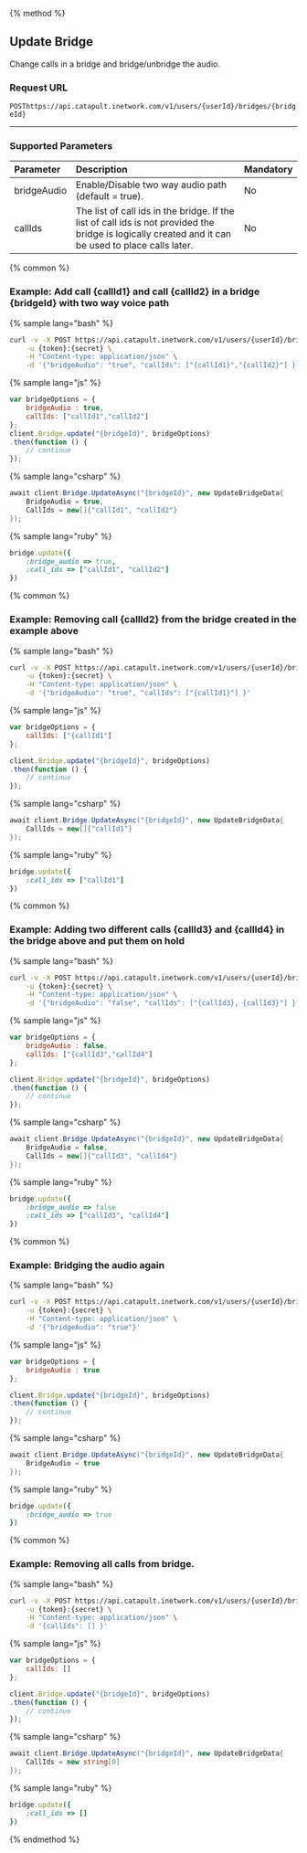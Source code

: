 {% method %}
## Update Bridge
Change calls in a bridge and bridge/unbridge the audio.

### Request URL
<code class="post">POST</code>`https://api.catapult.inetwork.com/v1/users/{userId}/bridges/{bridgeId}`

---

### Supported Parameters

| Parameter   | Description                                                                                                                                          | Mandatory |
|:------------|:-----------------------------------------------------------------------------------------------------------------------------------------------------|:----------|
| bridgeAudio | Enable/Disable two way audio path (default = true).                                                                                                  | No        |
| callIds     | The list of call ids in the bridge. If the list of call ids is not provided the bridge is logically created and it can be used to place calls later. | No        |


{% common %}
### Example: Add call {callId1} and call {callId2} in a bridge {bridgeId} with two way voice path


{% sample lang="bash" %}

```bash
curl -v -X POST https://api.catapult.inetwork.com/v1/users/{userId}/bridges/{bridgeId}\
	-u {token}:{secret} \
	-H "Content-type: application/json" \
	-d '{"bridgeAudio": "true", "callIds": ["{callId1}","{callId2}"] }'
```

{% sample lang="js" %}

```js
var bridgeOptions = {
	bridgeAudio : true,
	callIds: ["callId1","callId2"]
};
client.Bridge.update("{bridgeId}", bridgeOptions)
.then(function () {
	// continue
});
```

{% sample lang="csharp" %}

```csharp
await client.Bridge.UpdateAsync("{bridgeId}", new UpdateBridgeData{
	BridgeAudio = true,
	CallIds = new[]{"callId1", "callId2"}
});
```


{% sample lang="ruby" %}

```ruby
bridge.update({
	:bridge_audio => true,
	:call_ids => ["callId1", "callId2"]
})
```


{% common %}
### Example: Removing call {callId2} from the bridge created in the example above
{% sample lang="bash" %}

```bash
curl -v -X POST https://api.catapult.inetwork.com/v1/users/{userId}/bridges/{bridgeId}\
	-u {token}:{secret} \
	-H "Content-type: application/json" \
	-d '{"bridgeAudio": "true", "callIds": ["{callId1}"] }'
```

{% sample lang="js" %}

```js
var bridgeOptions = {
	callIds: ["{callId1"]
};

client.Bridge.update("{bridgeId}", bridgeOptions)
.then(function () {
	// continue
});
```
{% sample lang="csharp" %}

```csharp
await client.Bridge.UpdateAsync("{bridgeId}", new UpdateBridgeData{
	CallIds = new[]{"callId1"}
});
```


{% sample lang="ruby" %}

```ruby
bridge.update({
	:call_ids => ["callId1"]
})
```


{% common %}
### Example: Adding two different calls {callId3} and {callId4} in the bridge above and put them on hold
{% sample lang="bash" %}

```bash
curl -v -X POST https://api.catapult.inetwork.com/v1/users/{userId}/bridges/{bridgeId}\
	-u {token}:{secret} \
	-H "Content-type: application/json" \
	-d '{"bridgeAudio": "false", "callIds": ["{callId3}, {callId3}"] }'
```

{% sample lang="js" %}

```js
var bridgeOptions = {
	bridgeAudio : false,
	callIds: ["{callId3","callId4"]
};

client.Bridge.update("{bridgeId}", bridgeOptions)
.then(function () {
	// continue
});
```

{% sample lang="csharp" %}
```csharp
await client.Bridge.UpdateAsync("{bridgeId}", new UpdateBridgeData{
	BridgeAudio = false,
	CallIds = new[]{"callId3", "callId4"}
});
```


{% sample lang="ruby" %}

```ruby
bridge.update({
	:bridge_audio => false
	:call_ids => ["callId3", "callId4"]
})
```


{% common %}
### Example: Bridging the audio again
{% sample lang="bash" %}

```bash
curl -v -X POST https://api.catapult.inetwork.com/v1/users/{userId}/bridges/{bridgeId}\
	-u {token}:{secret} \
	-H "Content-type: application/json" \
	-d '{"bridgeAudio": "true"}'
```

{% sample lang="js" %}

```js
var bridgeOptions = {
	bridgeAudio : true
};

client.Bridge.update("{bridgeId}", bridgeOptions)
.then(function () {
	// continue
});
```

{% sample lang="csharp" %}
```csharp
await client.Bridge.UpdateAsync("{bridgeId}", new UpdateBridgeData{
	BridgeAudio = true
});
```


{% sample lang="ruby" %}

```ruby
bridge.update({
	:bridge_audio => true
})
```


{% common %}
### Example: Removing all calls from bridge.
{% sample lang="bash" %}

```bash
curl -v -X POST https://api.catapult.inetwork.com/v1/users/{userId}/bridges/{bridgeId}\
	-u {token}:{secret} \
	-H "Content-type: application/json" \
	-d '{callIds": [] }'
```

{% sample lang="js" %}

```js
var bridgeOptions = {
	callIds: []
};

client.Bridge.update("{bridgeId}", bridgeOptions)
.then(function () {
	// continue
});
```

{% sample lang="csharp" %}
```csharp
await client.Bridge.UpdateAsync("{bridgeId}", new UpdateBridgeData{
	CallIds = new string[0]
});
```


{% sample lang="ruby" %}

```ruby
bridge.update({
	:call_ids => []
})
```

{% endmethod %}
